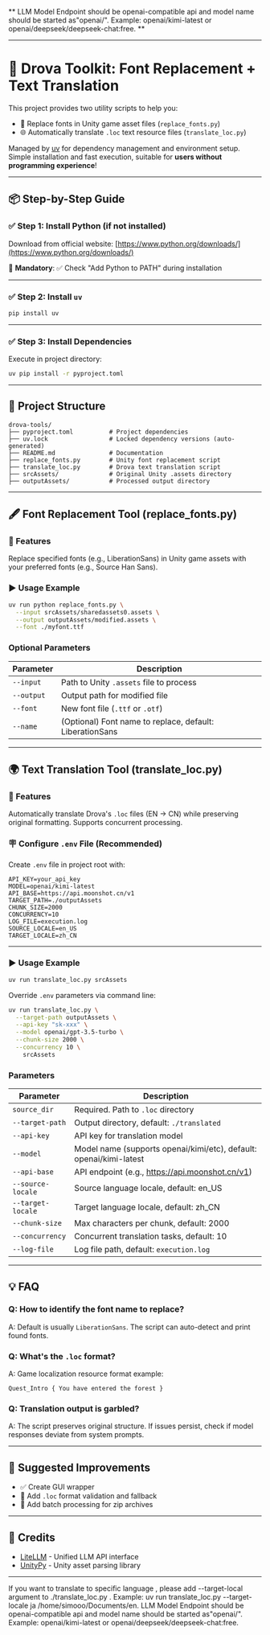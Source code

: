 ** LLM Model Endpoint should be openai-compatible api and model name should be started as"openai/". Example: openai/kimi-latest or openai/deepseek/deepseek-chat:free. **

---

# 🧩 Drova Toolkit: Font Replacement + Text Translation

This project provides two utility scripts to help you:

- 🧷 Replace fonts in Unity game asset files (`replace_fonts.py`)  
- 🌐 Automatically translate `.loc` text resource files (`translate_loc.py`)

Managed by [uv](https://github.com/astral-sh/uv) for dependency management and environment setup. Simple installation and fast execution, suitable for **users without programming experience**!

---

## 📦 Step-by-Step Guide

### ✅ Step 1: Install Python (if not installed)

Download from official website: [https://www.python.org/downloads/](https://www.python.org/downloads/)

📌 **Mandatory**: ✅ Check "Add Python to PATH" during installation

---

### ✅ Step 2: Install `uv`

```bash
pip install uv
```

---

### ✅ Step 3: Install Dependencies

Execute in project directory:

```bash
uv pip install -r pyproject.toml
```

---

## 📁 Project Structure

```
drova-tools/
├── pyproject.toml          # Project dependencies
├── uv.lock                 # Locked dependency versions (auto-generated)
├── README.md               # Documentation
├── replace_fonts.py        # Unity font replacement script
├── translate_loc.py        # Drova text translation script
├── srcAssets/              # Original Unity .assets directory
├── outputAssets/           # Processed output directory
```

---

## 🖋️ Font Replacement Tool (replace_fonts.py)

### 🎯 Features

Replace specified fonts (e.g., LiberationSans) in Unity game assets with your preferred fonts (e.g., Source Han Sans).

### ▶️ Usage Example

```bash
uv run python replace_fonts.py \
  --input srcAssets/sharedassets0.assets \
  --output outputAssets/modified.assets \
  --font ./myfont.ttf
```

### Optional Parameters

| Parameter      | Description                                   |
|----------------|-----------------------------------------------|
| `--input`      | Path to Unity `.assets` file to process      |
| `--output`     | Output path for modified file                |
| `--font`       | New font file (`.ttf` or `.otf`)             |
| `--name`       | (Optional) Font name to replace, default: LiberationSans |

---

## 🌍 Text Translation Tool (translate_loc.py)

### 🎯 Features

Automatically translate Drova's `.loc` files (EN → CN) while preserving original formatting. Supports concurrent processing.

### 🪧 Configure `.env` File (Recommended)

Create `.env` file in project root with:

```env
API_KEY=your_api_key
MODEL=openai/kimi-latest
API_BASE=https://api.moonshot.cn/v1
TARGET_PATH=./outputAssets
CHUNK_SIZE=2000
CONCURRENCY=10
LOG_FILE=execution.log
SOURCE_LOCALE=en_US
TARGET_LOCALE=zh_CN
```

---

### ▶️ Usage Example

```bash
uv run translate_loc.py srcAssets
```

Override `.env` parameters via command line:

```bash
uv run translate_loc.py \
  --target-path outputAssets \
  --api-key "sk-xxx" \
  --model openai/gpt-3.5-turbo \
  --chunk-size 2000 \
  --concurrency 10 \
    srcAssets
```

### Parameters

| Parameter            | Description                                         |
|----------------------|-----------------------------------------------------|
| `source_dir`         | Required. Path to `.loc` directory                 |
| `--target-path`      | Output directory, default: `./translated`          |
| `--api-key`          | API key for translation model                      |
| `--model`            | Model name (supports openai/kimi/etc), default: openai/kimi-latest |
| `--api-base`         | API endpoint (e.g., https://api.moonshot.cn/v1)               |
| `--source-locale`    | Source language locale, default: en_US             |
| `--target-locale`    | Target language locale, default: zh_CN            |
| `--chunk-size`       | Max characters per chunk, default: 2000           |
| `--concurrency`      | Concurrent translation tasks, default: 10         |
| `--log-file`         | Log file path, default: `execution.log`           |

---

## 💡 FAQ

### Q: How to identify the font name to replace?
A: Default is usually `LiberationSans`. The script can auto-detect and print found fonts.

### Q: What's the `.loc` format?
A: Game localization resource format example:
```
Quest_Intro { You have entered the forest }
```

### Q: Translation output is garbled?
A: The script preserves original structure. If issues persist, check if model responses deviate from system prompts.

---

## 🧠 Suggested Improvements

- ✅ Create GUI wrapper
- 🧪 Add `.loc` format validation and fallback
- 📁 Add batch processing for zip archives

---

## 🧊 Credits

- [LiteLLM](https://github.com/BerriAI/litellm) - Unified LLM API interface  
- [UnityPy](https://github.com/K0lb3/UnityPy) - Unity asset parsing library

---
If you want to translate to specific language , please add --target-local argument to ./translate_loc.py . Example: uv run translate_loc.py --target-locale ja /home/simooo/Documents/en.
LLM Model Endpoint should be openai-compatible api and model name should be started as"openai/". Example: openai/kimi-latest or openai/deepseek/deepseek-chat:free.